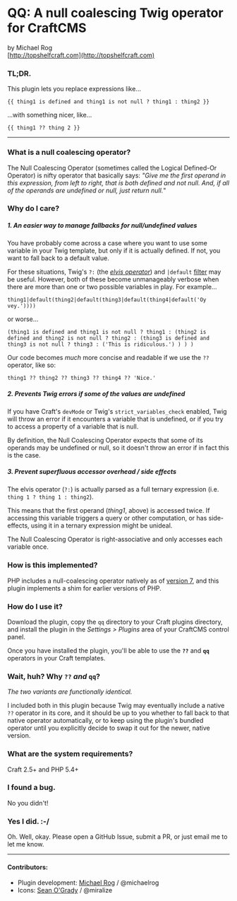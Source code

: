 # QQ: A null coalescing Twig operator for CraftCMS

by Michael Rog  
[http://topshelfcraft.com](http://topshelfcraft.com)



### TL;DR.

This plugin lets you replace expressions like...
```
{{ thing1 is defined and thing1 is not null ? thing1 : thing2 }}
```
...with something nicer, like...
```
{{ thing1 ?? thing 2 }}
``` 


   
* * *



### What is a null coalescing operator?

The Null Coalescing Operator (sometimes called the Logical Defined-Or Operator) is nifty operator that basically says: _"Give me the first operand in this expression, from left to right, that is both defined and not null. And, if all of the operands are undefined or null, just return null._"



### Why do I care?


##### 1. An easier way to manage fallbacks for null/undefined values

You have probably come across a case where you want to use some variable in your Twig template, but only if it is actually defined. If not, you want to fall back to a default value.

For these situations, Twig's `?:` (the [_elvis operator_](https://en.wikipedia.org/wiki/Elvis_operator)) and `|default` [filter](http://twig.sensiolabs.org/doc/filters/default.html) may be useful. However, both of these become unmanageably verbose when there are more than one or two possible variables in play. For example...
```
thing1|default(thing2|default(thing3|default(thing4|default('Oy vey.'))))
```
or worse...
```
(thing1 is defined and thing1 is not null ? thing1 : (thing2 is defined and thing2 is not null ? thing2 : (thing3 is defined and thing3 is not null ? thing3 : ('This is ridiculous.') ) ) )
```

Our code becomes _much_ more concise and readable if we use the `??` operator, like so:
```
thing1 ?? thing2 ?? thing3 ?? thing4 ?? 'Nice.'
```


##### 2. Prevents Twig errors if some of the values are undefined

If you have Craft's `devMode` or Twig's `strict_variables_check` enabled, Twig will throw an error if it encounters a variable that is undefined, or if you try to access a property of a variable that is null.

By definition, the Null Coalescing Operator expects that some of its operands may be undefined or null, so it doesn't throw an error if in fact this is the case.


##### 3. Prevent superfluous accessor overhead / side effects

The elvis operator (`?:`) is actually parsed as a full ternary expression (i.e. `thing 1 ? thing 1 : thing2`).

This means that the first operand (_thing1_, above) is accessed twice. If accessing this variable triggers a query or other computation, or has side-effects, using it in a ternary expression might be unideal.

The Null Coalescing Operator is right-associative and only accesses each variable once.



### How is this implemented?

PHP includes a null-coalescing operator natively as of [version 7](http://php.net/manual/en/language.operators.comparison.php), and this plugin implements a shim for earlier versions of PHP.



### How do I use it?

Download the plugin, copy the `qq` directory to your Craft plugins directory, and install the plugin in the _Settings > Plugins_ area of your CraftCMS control panel.

Once you have installed the plugin, you'll be able to use the **`??`** and **`qq`** operators in your Craft templates.

### Wait, huh? Why `??` _and_ `qq`?

_The two variants are functionally identical._

I included both in this plugin because Twig may eventually include a native `??` operator in its core, and it should be up to you whether to fall back to that native operator automatically, or to keep using the plugin's bundled operator until you explicitly decide to swap it out for the newer, native version.



### What are the system requirements?

Craft 2.5+ and PHP 5.4+



### I found a bug.

No you didn't!


### Yes I did.  :-/

Oh. Well, okay. Please open a GitHub Issue, submit a PR, or just email me to let me know.




* * *

#### Contributors:  
  
  - Plugin development: [Michael Rog](http://michaelrog.com) / @michaelrog
  - Icons: [Sean O'Grady](https://dribbble.com/miralize) / @miralize